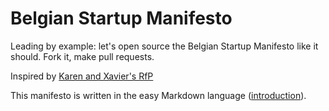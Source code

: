 # Belgian Startup Manifesto
Leading by example: let's open source the Belgian Startup Manifesto like it should. Fork it, make pull requests.

Inspired by [Karen and Xavier's RfP](https://medium.com/@StartupsBe/belgian-startup-manifesto-bde96d5bb7bb)

This manifesto is written in the easy Markdown language ([introduction](https://help.github.com/articles/markdown-basics/)).
